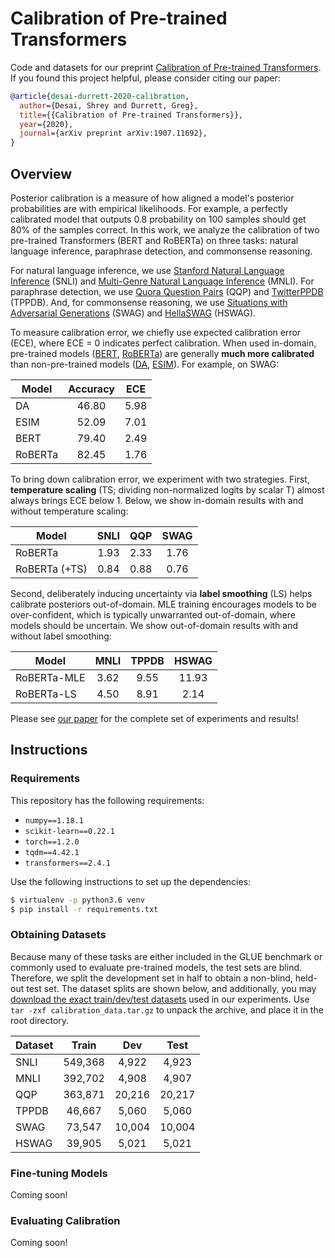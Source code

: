 # Calibration of Pre-trained Transformers

Code and datasets for our preprint [Calibration of Pre-trained Transformers](https://arxiv.org/abs/2003.07892). If you found this project helpful, please consider citing our paper:

```bibtex
@article{desai-durrett-2020-calibration,
  author={Desai, Shrey and Durrett, Greg},
  title={{Calibration of Pre-trained Transformers}},
  year={2020},
  journal={arXiv preprint arXiv:1907.11692},
}
```

## Overview

Posterior calibration is a measure of how aligned a model's posterior probabilities are with empirical likelihoods. For example, a perfectly calibrated model that outputs 0.8 probability on 100 samples should get 80% of the samples correct. In this work, we analyze the calibration of two pre-trained Transformers (BERT and RoBERTa) on three tasks: natural language inference, paraphrase detection, and commonsense reasoning.

For natural language inference, we use [Stanford Natural Language Inference](https://nlp.stanford.edu/projects/snli/) (SNLI) and [Multi-Genre Natural Language Inference](https://www.nyu.edu/projects/bowman/multinli/) (MNLI). For paraphrase detection, we use [Quora Question Pairs](https://www.quora.com/q/quoradata/First-Quora-Dataset-Release-Question-Pairs) (QQP) and [TwitterPPDB](https://languagenet.github.io/) (TPPDB). And, for commonsense reasoning, we use [Situations with Adversarial Generations](https://rowanzellers.com/swag/) (SWAG) and [HellaSWAG](https://rowanzellers.com/hellaswag/) (HSWAG).

To measure calibration error, we chiefly use expected calibration error (ECE), where ECE = 0 indicates perfect calibration. When used in-domain, pre-trained models ([BERT](https://arxiv.org/abs/1810.04805), [RoBERTa](https://arxiv.org/abs/1907.11692)) are generally **much more calibrated** than non-pre-trained models ([DA](https://arxiv.org/abs/1606.01933), [ESIM](https://arxiv.org/abs/1609.06038)). For example, on SWAG:

| Model   | Accuracy |  ECE |
|---------|:--------:|:----:|
| DA      |   46.80  | 5.98 |
| ESIM    |   52.09  | 7.01 |
| BERT    |   79.40  | 2.49 |
| RoBERTa |   82.45  | 1.76 |

To bring down calibration error, we experiment with two strategies. First, **temperature scaling** (TS; dividing non-normalized logits by scalar T) almost always brings ECE below 1. Below, we show in-domain results with and without temperature scaling:

| Model         | SNLI | QQP  | SWAG |
|---------------|:----:|:----:|:----:|
| RoBERTa       | 1.93 | 2.33 | 1.76 |
| RoBERTa (+TS) | 0.84 | 0.88 | 0.76 |

Second, deliberately inducing uncertainty via **label smoothing** (LS) helps calibrate posteriors out-of-domain. MLE training encourages models to be over-confident, which is typically unwarranted out-of-domain, where models should be uncertain. We show out-of-domain results with and without label smoothing:

| Model       | MNLI | TPPDB |  HSWAG |
|--------------|:----:|:-----:|:-----:|
| RoBERTa-MLE  | 3.62 |  9.55 | 11.93 |
| RoBERTa-LS   | 4.50 |  8.91 | 2.14  |

Please see [our paper](https://arxiv.org/abs/2003.07892) for the complete set of experiments and results!

## Instructions

### Requirements

This repository has the following requirements:

- `numpy==1.18.1`
- `scikit-learn==0.22.1`
- `torch==1.2.0`
- `tqdm==4.42.1`
- `transformers==2.4.1`

Use the following instructions to set up the dependencies:

```bash
$ virtualenv -p python3.6 venv
$ pip install -r requirements.txt
```

### Obtaining Datasets

Because many of these tasks are either included in the GLUE benchmark or commonly used to evaluate pre-trained models, the test sets are blind. Therefore, we split the development set in half to obtain a non-blind, held-out test set. The dataset splits are shown below, and additionally, you may [download the exact train/dev/test datasets](https://drive.google.com/file/d/1ro3Q7019AtGYSG76KeZQSq35lBi7lU3v/view?usp=sharing) used in our experiments. Use `tar -zxf calibration_data.tar.gz` to unpack the archive, and place it in the root directory.

| Dataset |  Train  |   Dev  |  Test  |
|---------|:-------:|:------:|:------:|
| SNLI    | 549,368 |  4,922 |  4,923 |
| MNLI    | 392,702 |  4,908 |  4,907 |
| QQP     | 363,871 | 20,216 | 20,217 |
| TPPDB   |  46,667 |  5,060 |  5,060 |
| SWAG    |  73,547 | 10,004 | 10,004 |
| HSWAG   |  39,905 |  5,021 |  5,021 |

### Fine-tuning Models

Coming soon!

### Evaluating Calibration

Coming soon!
